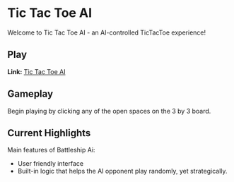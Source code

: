 # Tic Tac Toe AI

Welcome to Tic Tac Toe AI - an AI-controlled TicTacToe experience!

## Play

**Link:** [Tic Tac Toe AI](https://hannajiangg.github.io/tictactoeAI)

## Gameplay

Begin playing by clicking any of the open spaces on the 3 by 3 board.

## Current Highlights

Main features of Battleship Ai:

- User friendly interface
- Built-in logic that helps the AI opponent play randomly, yet strategically.
